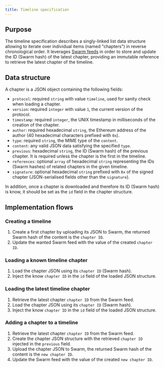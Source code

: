 ```yaml
---
title: Timeline specification
---
```


## Purpose

The timeline specification describes a singly-linked list data structure allowing to iterate over individual items (named "chapters") in reverse chronological order.
It leverages [Swarm feeds](https://swarm-guide.readthedocs.io/en/latest/usage.html#feeds) in order to store and update the ID (Swarm hash) of the latest chapter, providing an immutable reference to retrieve the latest chapter of the timeline.

## Data structure

A chapter is a JSON object containing the following fields:

- `protocol`: required `string` with value `timeline`, used for sanity check when loading a chapter.
- `version`: required `integer` with value `1`, the current version of the protocol.
- `timestamp`: required `integer`, the UNIX timestamp in milliseconds of the creation of the chapter.
- `author`: required hexadecimal `string`, the Ethereum address of the author (40 hexadecimal characters prefixed with `0x`).
- `type`: required `string`, the MIME type of the `content`.
- `content`: any valid JSON data satisfying the specified `type`.
- `previous`: hexadecimal `string`, the ID (Swarm hash) of the previous chapter. It is required unless the chapter is the first in the timeline.
- `references`: optional `array` of hexadecimal `string` representing the IDs (Swarm hashes) of related chapters in the given timeline.
- `signature`: optional hexadecimal `string` prefixed with `0x` of the signed chapter (JSON-serialised fields other than the `signature`).

In addition, once a chapter is downloaded and therefore its ID (Swarm hash) is know, it should be set as the `id` field in the chapter structure.

## Implementation flows

### Creating a timeline

1. Create a first chapter by uploading its JSON to Swarm, the returned Swarm hash of the content is the `chapter ID`.
1. Update the wanted Swarm feed with the value of the created `chapter ID`.

### Loading a known timeline chapter

1. Load the chapter JSON using its `chapter ID` (Swarm hash).
1. Inject the know `chapter ID` in the `id` field of the loaded JSON structure.

### Loading the latest timeline chapter

1. Retrieve the latest chapter `chapter ID` from the Swarm feed.
1. Load the chapter JSON using its `chapter ID` (Swarm hash).
1. Inject the know `chapter ID` in the `id` field of the loaded JSON structure.

### Adding a chapter to a timeline

1. Retrieve the latest chapter `chapter ID` from the Swarm feed.
1. Create the chapter JSON structure with the retrieved `chapter ID` injected in the `previous` field.
1. Upload the chapter JSON to Swarm, the returned Swarm hash of the content is the `new chapter ID`.
1. Update the Swarm feed with the value of the created `new chapter ID`.
